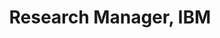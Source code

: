 ---
name: Rogerio Ferris
title: Research Manager, IBM
modal-id: 3
img: Rogerio.png
alt: Picture of Rogerio
topic: Dynamic neural networks for efficient image and video classification
bio: ---
website: http://rogerioferis.com/
tags: keynote-icml2020
featuredOrder: 3
---